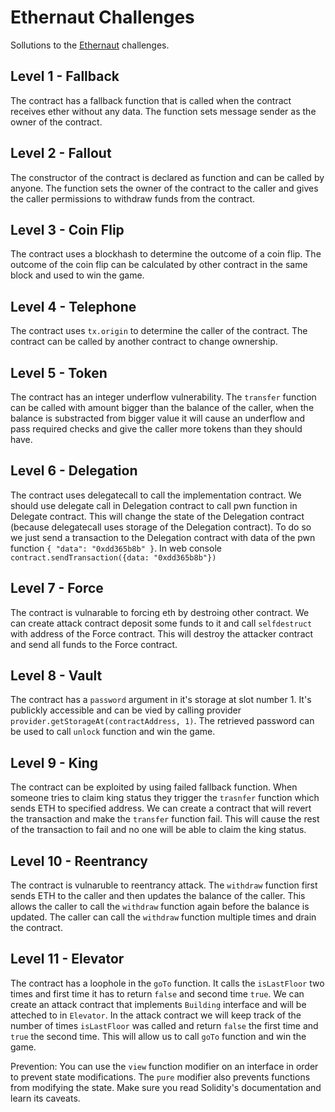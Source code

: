 # Ethernaut Challenges

Sollutions to the [Ethernaut](https://ethernaut.openzeppelin.com/) challenges.

## Level 1 - Fallback

The contract has a fallback function that is called when the contract receives ether without any data. The function sets message sender as the owner of the contract.

## Level 2 - Fallout

The constructor of the contract is declared as function and can be called by anyone. The function sets the owner of the contract to the caller and gives the caller permissions to withdraw funds from the contract.

## Level 3 - Coin Flip

The contract uses a blockhash to determine the outcome of a coin flip. The outcome of the coin flip can be calculated by other contract in the same block and used to win the game.

## Level 4 - Telephone

The contract uses `tx.origin` to determine the caller of the contract. The contract can be called by another contract to change ownership.

## Level 5 - Token

The contract has an integer underflow vulnerability. The `transfer` function can be called with amount bigger than the balance of the caller, when the balance is substracted from bigger value it will cause an underflow and pass required checks and give the caller more tokens than they should have.

## Level 6 - Delegation

The contract uses delegatecall to call the implementation contract. We should use delegate call in Delegation contract to call pwn function in Delegate contract. This will change the state of the Delegation contract (because delegatecall uses storage of the Delegation contract). To do so we just send a transaction to the Delegation contract with data of the pwn function `{ "data": "0xdd365b8b" }`.
In web console `contract.sendTransaction({data: "0xdd365b8b"})`

## Level 7 - Force

The contract is vulnarable to forcing eth by destroing other contract. We can create attack contract deposit some funds to it and call `selfdestruct` with address of the Force contract. This will destroy the attacker contract and send all funds to the Force contract.

## Level 8 - Vault
The contract has a `password` argument in it's storage at slot number 1. It's publickly accessible and can be vied by calling provider `provider.getStorageAt(contractAddress, 1)`. The retrieved password can be used to call `unlock` function and win the game.

## Level 9 - King
The contract can be exploited by using failed fallback function. When someone tries to claim king status they trigger the `trasnfer` function which sends ETH to specified address. We can create a contract that will revert the transaction and make the `transfer` function fail. This will cause the rest of the transaction to fail and no one will be able to claim the king status.

## Level 10 - Reentrancy

The contract is vulnaruble to reentrancy attack. The `withdraw` function first sends ETH to the caller and then updates the balance of the caller. This allows the caller to call the `withdraw` function again before the balance is updated. The caller can call the `withdraw` function multiple times and drain the contract.

## Level 11 - Elevator

The contract has a loophole in the `goTo` function. It calls the `isLastFloor` two times and first time it has to return `false` and second time `true`. We can create an attack contract that implements `Building` interface and will be atteched to in `Elevator`. In the attack contract we will keep track of the number of times `isLastFloor` was called and return `false` the first time and `true` the second time. This will allow us to call `goTo` function and win the game.

Prevention: You can use the `view` function modifier on an interface in order to prevent state modifications. The `pure` modifier also prevents functions from modifying the state. Make sure you read Solidity's documentation and learn its caveats.